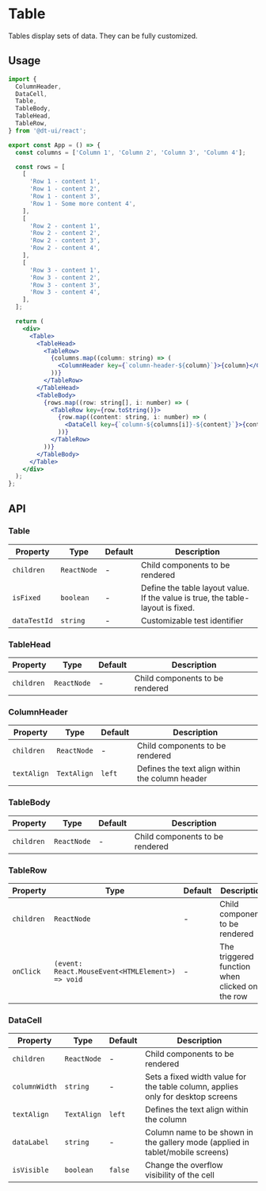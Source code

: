 # Table

Tables display sets of data. They can be fully customized.

## Usage

```jsx
import {
  ColumnHeader,
  DataCell,
  Table,
  TableBody,
  TableHead,
  TableRow,
} from '@dt-ui/react';

export const App = () => {
  const columns = ['Column 1', 'Column 2', 'Column 3', 'Column 4'];

  const rows = [
    [
      'Row 1 - content 1',
      'Row 1 - content 2',
      'Row 1 - content 3',
      'Row 1 - Some more content 4',
    ],
    [
      'Row 2 - content 1',
      'Row 2 - content 2',
      'Row 2 - content 3',
      'Row 2 - content 4',
    ],
    [
      'Row 3 - content 1',
      'Row 3 - content 2',
      'Row 3 - content 3',
      'Row 3 - content 4',
    ],
  ];

  return (
    <div>
      <Table>
        <TableHead>
          <TableRow>
            {columns.map((column: string) => (
              <ColumnHeader key={`column-header-${column}`}>{column}</ColumnHeader>
            ))}
          </TableRow>
        </TableHead>
        <TableBody>
          {rows.map((row: string[], i: number) => (
            <TableRow key={row.toString()}>
              {row.map((content: string, i: number) => (
                <DataCell key={`column-${columns[i]}-${content}`}>{content}</DataCell>
              ))}
            </TableRow>
          ))}
        </TableBody>
      </Table>
    </div>
  );
};
```

## API

### Table

| Property     | Type        | Default | Description                                                                     |
| ------------ | ----------- | ------- | ------------------------------------------------------------------------------- |
| `children`   | `ReactNode` | -       | Child components to be rendered                                                 |
| `isFixed`    | `boolean`   | -       | Define the table layout value. If the value is true, the table-layout is fixed. |
| `dataTestId` | `string`    | -       | Customizable test identifier                                                    |

### TableHead

| Property           | Type        | Default | Description                     |
| ------------------ | ----------- | ------- | ------------------------------- |
| `children`         | `ReactNode` | -       | Child components to be rendered |

### ColumnHeader

| Property    | Type        | Default | Description                                     |
| ----------- | ----------- | ------- | ----------------------------------------------- |
| `children`  | `ReactNode` | -       | Child components to be rendered                 |
| `textAlign` | `TextAlign` | `left`  | Defines the text align within the column header |

### TableBody

| Property           | Type        | Default | Description                     |
| ------------------ | ----------- | ------- | --------------------------------|
| `children`         | `ReactNode` | -       | Child components to be rendered |

### TableRow

| Property   | Type                                             | Default | Description                                    |
| ---------- | ------------------------------------------------ | ------- | ---------------------------------------------- |
| `children` | `ReactNode`                                      | -       | Child components to be rendered                |
| `onClick`  | `(event: React.MouseEvent<HTMLElement>) => void` | -       | The triggered function when clicked on the row |

### DataCell

| Property      | Type              | Default  | Description                                                                      |
| ------------- | ----------------- | -------- | -------------------------------------------------------------------------------- |
| `children`    | `ReactNode`       | -        | Child components to be rendered                                                  |
| `columnWidth` | `string`          | -        | Sets a fixed width value for the table column, applies only for desktop screens  |
| `textAlign`   | `TextAlign`       | `left`   | Defines the text align within the column                                         |
| `dataLabel`   | `string`          | -        | Column name to be shown in the gallery mode (applied in tablet/mobile screens)   |
| `isVisible`   | `boolean`         | `false`  | Change the overflow visibility of the cell                                       |
 